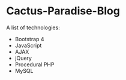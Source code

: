 # Cactus-Paradise-Blog
A list of technologies:
- Bootstrap 4
- JavaScript
- AJAX
- jQuery
- Procedural PHP
- MySQL

